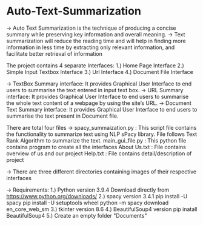 # Auto-Text-Summarization
-> Auto Text Summarization is the technique of producing a concise summary while preserving key information and overall meaning.
-> Text summarization will reduce the reading time and will help in finding more information in less time by extracting only relevant information, and
facilitate better retrieval of information

The project contains 4 separate Interfaces:
1.) Home Page Interface
2.) Simple Input Textbox Interface
3.) Url Interface
4.) Document File Interface

-> TextBox Summary interface: It provides Graphical User Interface to end users to summarise the text entered in input text box.
-> URL Summary interface: It provides Graphical User Interface to end users to summarise the whole text content of a webpage by using the site’s URL.
-> Document Text Summary interface: It provides Graphical User Interface to end users to summarise the text present in Document file.

There are total four files -> 
spacy_summaization.py : This script file contains the functionality to summarize text using NLP sPacy library. File follows Text Rank Algorithm to summarize the text.
main_gui_file.py : This python file contains program to create all the interfaces
About Us.txt : File contains overview of us and our project
Help.txt : File contains detail/description of project 

-> There are three different directories containing images of their respective interfaces

-> Requirements:
1.) Python version 3.9.4
    Download directly from https://www.python.org/downloads/
2.) spacy version 3.4.1
    pip install -U spacy
    pip install -U setuptools wheel
    python -m spacy download en_core_web_sm
3.) tkinter version 8.6
4.) BeautifulSoup4 version 
    pip inatall BeautifulSoup4
5.) Create an empty folder "Documents"
